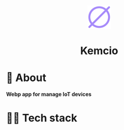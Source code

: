 <p align="center">
  <img width="64" height="64" src="/src/assets/logo.svg" >
</p>

<h1 align="center">Kemcio</h1>

# 🧐 About
**Webp app for manage IoT devices**

# 👨‍💻 Tech stack

